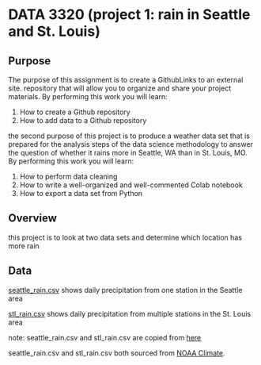 # DATA 3320 (project 1: rain in Seattle and St. Louis)
## Purpose 
The purpose of this assignment is to create a GithubLinks to an external site. repository that will allow you to organize and share your project materials.
By performing this work you will learn:
1. How to create a Github repository
2. How to add data to a Github repository

the second purpose of this project is to produce a weather data set that is prepared for the analysis steps of the data science methodology to answer the question of whether it rains more in Seattle, WA than in St. Louis, MO. 
<br/>By performing this work you will learn:
1. How to perform data cleaning
2. How to write a well-organized and well-commented Colab notebook
3. How to export a data set from Python

## Overview
this project is to look at two data sets and determine which location has more rain

## Data
[seattle_rain.csv](https://raw.githubusercontent.com/longhtt/Seattle-Weather/main/seattle_rain.csv)
shows daily precipitation from one station in the Seattle area

[stl_rain.csv](https://raw.githubusercontent.com/longhtt/Seattle-Weather/main/stl_rain.csv)
shows daily precipitation from multiple stations in the St. Louis area

note: seattle_rain.csv and stl_rain.csv are copied from [here](https://github.com/brian-fischer/DATA-3320/tree/main/weather) 

seattle_rain.csv and stl_rain.csv both sourced from [NOAA Climate](https://www.ncei.noaa.gov/cdo-web/search?datasetid=GHCND).

